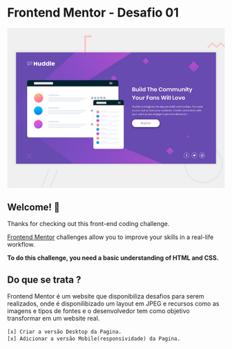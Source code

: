 # Frontend Mentor - Desafio 01

![Design preview for the Huddle landing page with single introductory section](./design/desktop-preview.jpg)

## Welcome! 👋

Thanks for checking out this front-end coding challenge.

[Frontend Mentor](https://www.frontendmentor.io) challenges allow you to improve your skills in a real-life workflow.

**To do this challenge, you need a basic understanding of HTML and CSS.**

## Do que se trata ?

Frontend Mentor é um website que disponibiliza desafios para serem realizados, onde é disponilibizado um layout em JPEG e recursos como as imagens e tipos de fontes e o desenvolvedor tem como objetivo transformar em um website real. 
    
    [x] Criar a versão Desktop da Pagina. 
    [x] Adicionar a versão Mobile(responsividade) da Pagina.

